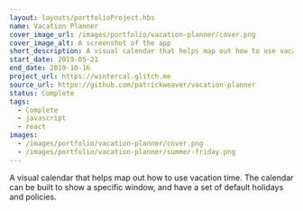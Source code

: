 ```yaml
---
layout: layouts/portfolioProject.hbs
name: Vacation Planner
cover_image_url: /images/portfolio/vacation-planner/cover.png
cover_image_alt: A screenshot of the app
short_description: A visual calendar that helps map out how to use vacation time.
start_date: 2019-05-21
end_date: 2019-10-16
project_url: https://wintercal.glitch.me
source_url: https://github.com/patrickweaver/vacation-planner
status: Complete
tags:
  - Complete
  - javascript
  - react
images:
  - /images/portfolio/vacation-planner/cover.png
  - /images/portfolio/vacation-planner/summer-friday.png
---
```


A visual calendar that helps map out how to use vacation time. The calendar can be built to show a specific window, and have a set of default holidays and policies.
